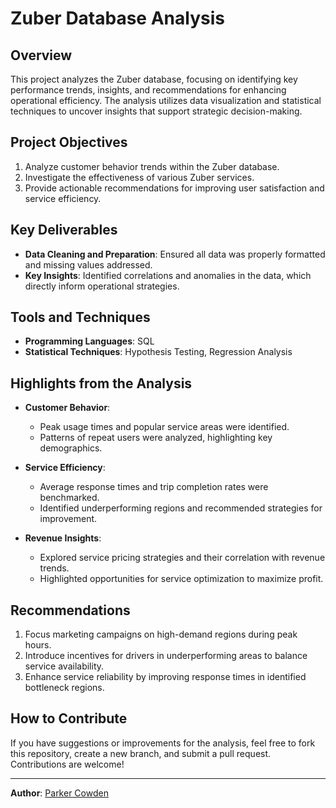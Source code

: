 # Zuber Database Analysis

## Overview

This project analyzes the Zuber database, focusing on identifying key performance trends, insights, and recommendations for enhancing operational efficiency. The analysis utilizes data visualization and statistical techniques to uncover insights that support strategic decision-making.

## Project Objectives

1. Analyze customer behavior trends within the Zuber database.
2. Investigate the effectiveness of various Zuber services.
3. Provide actionable recommendations for improving user satisfaction and service efficiency.

## Key Deliverables

- **Data Cleaning and Preparation**: Ensured all data was properly formatted and missing values addressed.
- **Key Insights**: Identified correlations and anomalies in the data, which directly inform operational strategies.

## Tools and Techniques

- **Programming Languages**: SQL
- **Statistical Techniques**: Hypothesis Testing, Regression Analysis

## Highlights from the Analysis

- **Customer Behavior**:
  - Peak usage times and popular service areas were identified.
  - Patterns of repeat users were analyzed, highlighting key demographics.
  
- **Service Efficiency**:
  - Average response times and trip completion rates were benchmarked.
  - Identified underperforming regions and recommended strategies for improvement.
  
- **Revenue Insights**:
  - Explored service pricing strategies and their correlation with revenue trends.
  - Highlighted opportunities for service optimization to maximize profit.

## Recommendations

1. Focus marketing campaigns on high-demand regions during peak hours.
2. Introduce incentives for drivers in underperforming areas to balance service availability.
3. Enhance service reliability by improving response times in identified bottleneck regions.

## How to Contribute

If you have suggestions or improvements for the analysis, feel free to fork this repository, create a new branch, and submit a pull request. Contributions are welcome!

---

**Author**: [Parker Cowden](https://github.com/Parkerjcow)  
